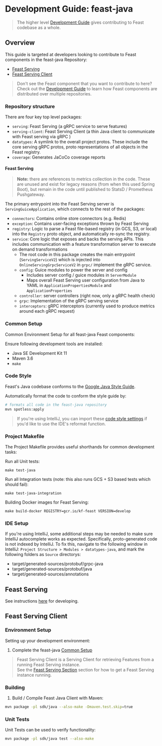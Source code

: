 # Development Guide: feast-java
> The higher level [Development Guide](https://docs.feast.dev/v/master/project/development-guide)
> gives contributing to Feast codebase as a whole.

## Overview
This guide is targeted at developers looking to contribute to Feast components in
the feast-java Repository:
- [Feast Serving](#feast-serving)
- [Feast Serving Client](#feast-serving-client)

> Don't see the Feast component that you want to contribute to here?  
> Check out the [Development Guide](https://docs.feast.dev/v/master/project/development-guide)
> to learn how Feast components are distributed over multiple repositories.

### Repository structure
There are four key top level packages:
- `serving`: Feast Serving (a gRPC service to serve features)
- `serving-client`: Feast Serving Client (a thin Java client to communicate with Feast serving via gRPC )
- `datatypes`: A symlink to the overall project protos. These include the core serving gRPC protos, proto representations of all objects in the Feast registry.
- `coverage`: Generates JaCoCo coverage reports

#### Feast Serving
> **Note:** there are references to metrics collection in the code. These are unused and exist for legacy reasons (from when this used Spring Boot), but remain in the code until published to StatsD / Prometheus Pushgateway.

The primary entrypoint into the Feast Serving server is `ServingGuiceApplication`, which connects to the rest of the packages:
- `connectors`: Contains online store connectors (e.g. Redis)
- `exception`: Contains user-facing exceptions thrown by Feast Serving
- `registry`: Logic to parse a Feast file-based registry (in GCS, S3, or local) into the `Registry` proto object, and automatically re-sync the registry. 
- `service`: Core logic that exposes and backs the serving APIs. This includes communication with a feature transformation server to execute on demand transformations
  - The root code in this package creates the main entrypoint (`ServingServiceV2`) which is injected into `OnlineServingGrpcServiceV2` in `grpc/` implement the gRPC service.
  - `config`: Guice modules to power the server and config
    - Includes server config / guice modules in `ServerModule` 
    - Maps overall Feast Serving user configuration from Java to YAML in `ApplicationPropertiesModule` and `ApplicationProperties`
  - `controller`: server controllers (right now, only a gRPC health check)
  - `grpc`: Implementation of the gRPC serving service
  - `interceptors`: gRPC interceptors (currently used to produce metrics around each gRPC request)

### Common Setup
Common Environment Setup for all feast-java Feast components:

Ensure following development tools are installed:
- Java SE Development Kit 11
- Maven 3.6
- `make`

### Code Style
Feast's Java codebase conforms to the [Google Java Style Guide](https://google.github.io/styleguide/javaguide.html).

Automatically format the code to conform the style guide by:

```sh
# formats all code in the feast-java repository
mvn spotless:apply
```

> If you're using IntelliJ, you can import these [code style settings](https://github.com/google/styleguide/blob/gh-pages/intellij-java-google-style.xml)
> if you'd like to use the IDE's reformat function.

### Project Makefile
The Project Makefile provides useful shorthands for common development tasks:


Run all Unit tests:
```
make test-java
```

Run all Integration tests (note: this also runs GCS + S3 based tests which should fail):
```
make test-java-integration
```

Building Docker images for Feast Serving:
```
make build-docker REGISTRY=gcr.io/kf-feast VERSION=develop
```


### IDE Setup
If you're using IntelliJ, some additional steps may be needed to make sure IntelliJ autocomplete works as expected.
Specifically, proto-generated code is not indexed by IntelliJ. To fix this, navigate to the following window in IntelliJ:
`Project Structure > Modules > datatypes-java`, and mark the following folders as `Source` directorys:
- target/generated-sources/protobuf/grpc-java
- target/generated-sources/protobuf/java
- target/generated-sources/annotations

## Feast Serving
See instructions [here](serving/README.md) for developing.

## Feast Serving Client
### Environment Setup
Setting up your development environment:
1. Complete the feast-java [Common Setup](#common-setup)

> Feast Serving Client is a Serving Client for retrieving Features from a running Feast Serving instance.  
> See the [Feast Serving Section](#feast-serving) section for how to get a Feast Serving instance running.

### Building
1. Build / Compile Feast Java Client with Maven:

```sh
mvn package -pl sdk/java --also-make -Dmaven.test.skip=true
```

### Unit Tests
Unit Tests can be used to verify functionality:

```sh
mvn package -pl sdk/java test --also-make
```
